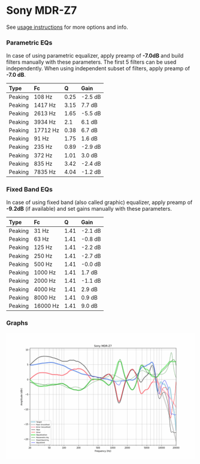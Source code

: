# Sony MDR-Z7
See [usage instructions](https://github.com/jaakkopasanen/AutoEq#usage) for more options and info.

### Parametric EQs
In case of using parametric equalizer, apply preamp of **-7.0dB** and build filters manually
with these parameters. The first 5 filters can be used independently.
When using independent subset of filters, apply preamp of **-7.0 dB**.

| Type    | Fc       |    Q | Gain    |
|:--------|:---------|:-----|:--------|
| Peaking | 108 Hz   | 0.25 | -2.5 dB |
| Peaking | 1417 Hz  | 3.15 | 7.7 dB  |
| Peaking | 2613 Hz  | 1.65 | -5.5 dB |
| Peaking | 3934 Hz  | 2.1  | 6.1 dB  |
| Peaking | 17712 Hz | 0.38 | 6.7 dB  |
| Peaking | 91 Hz    | 1.75 | 1.6 dB  |
| Peaking | 235 Hz   | 0.89 | -2.9 dB |
| Peaking | 372 Hz   | 1.01 | 3.0 dB  |
| Peaking | 835 Hz   | 3.42 | -2.4 dB |
| Peaking | 7835 Hz  | 4.04 | -1.2 dB |

### Fixed Band EQs
In case of using fixed band (also called graphic) equalizer, apply preamp of **-9.2dB**
(if available) and set gains manually with these parameters.

| Type    | Fc       |    Q | Gain    |
|:--------|:---------|:-----|:--------|
| Peaking | 31 Hz    | 1.41 | -2.1 dB |
| Peaking | 63 Hz    | 1.41 | -0.8 dB |
| Peaking | 125 Hz   | 1.41 | -2.2 dB |
| Peaking | 250 Hz   | 1.41 | -2.7 dB |
| Peaking | 500 Hz   | 1.41 | -0.0 dB |
| Peaking | 1000 Hz  | 1.41 | 1.7 dB  |
| Peaking | 2000 Hz  | 1.41 | -1.1 dB |
| Peaking | 4000 Hz  | 1.41 | 2.9 dB  |
| Peaking | 8000 Hz  | 1.41 | 0.9 dB  |
| Peaking | 16000 Hz | 1.41 | 9.0 dB  |

### Graphs
![](./Sony%20MDR-Z7.png)